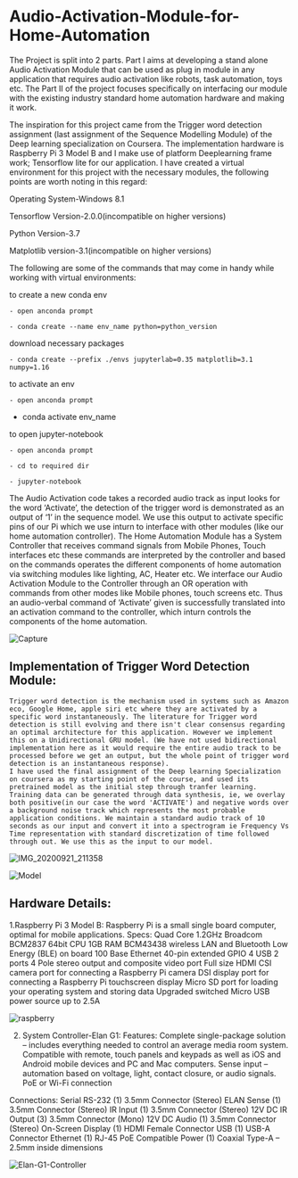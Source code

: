 # Audio-Activation-Module-for-Home-Automation
The Project is split into 2 parts. Part I aims at developing a stand alone Audio Activation Module that can be used as plug in module in any application that requires audio activation like robots, task automation, toys etc. The Part II of the project focuses specifically on interfacing our module with the existing industry standard home automation hardware and making it work.

The inspiration for this project came from the Trigger word detection assignment (last assignment of the Sequence Modelling Module) of the Deep learning specialization on Coursera. The implementation hardware is Raspberry Pi 3 Model B and I make use of platform Deeplearning frame work; Tensorflow lite for our application.
I have created a virtual environment for this project with the necessary modules, the following points are worth noting in this regard:

Operating System-Windows 8.1

Tensorflow Version-2.0.0(incompatible on higher versions)

Python Version-3.7

Matplotlib version-3.1(incompatible on higher versions)

The following are some of the commands that may come in handy while working with virtual environments:

to create a new conda env

	- open anconda prompt
  
	- conda create --name env_name python=python_version
  
download necessary packages

 	- conda create --prefix ./envs jupyterlab=0.35 matplotlib=3.1 numpy=1.16
  
to activate an env
	
	- open anconda prompt
	
  - conda activate env_name

to open jupyter-notebook	

	- open anconda prompt
  
	- cd to required dir
  
	- jupyter-notebook
  
The Audio Activation code takes a recorded audio track as input looks for the word ‘Activate’, the detection of the trigger word is demonstrated as an output of ‘1’ in the sequence model. We use this output to activate specific pins of our Pi which we use inturn to interface with other modules (like our home automation controller).
The Home Automation Module has a System Controller that receives command signals from Mobile Phones, Touch interfaces etc these commands are interpreted by the controller and based on the commands operates the different components of home automation via switching modules like lighting, AC, Heater etc. We interface our Audio Activation Module to the Controller through an OR operation with commands from other modes like Mobile phones, touch screens etc. Thus an audio-verbal command of ‘Activate’ given is successfully translated into an activation command to the controller, which inturn controls the components of the home automation. 
 
 ![Capture](https://user-images.githubusercontent.com/19910970/93505997-41c36d00-f939-11ea-8117-e4e45c978ea6.JPG)
 
 ## Implementation of Trigger Word Detection Module:
	Trigger word detection is the mechanism used in systems such as Amazon eco, Google Home, apple siri etc where they are activated by a specific word instantaneously. The literature for Trigger word detection is still evolving and there isn't clear consensus regarding an optimal architecture for this application. However we implement this on a Unidirectional GRU model. (We have not used bidirectional implementation here as it would require the entire audio track to be processed before we get an output, but the whole point of trigger word detection is an instantaneous response).
 	I have used the final assignment of the Deep learning Specialization on coursera as my starting point of the course, and used its pretrained model as the initial step through tranfer learning. Training data can be generated through data synthesis, ie, we overlay both positive(in our case the word 'ACTIVATE') and negative words over a background noise track which represents the most probable application conditions. We maintain a standard audio track of 10 seconds as our input and convert it into a spectrogram ie Frequency Vs Time representation with standard discretization of time followed through out. We use this as the input to our model. 
	
![IMG_20200921_211358](https://user-images.githubusercontent.com/19910970/93789549-9e7f9a00-fc4f-11ea-8c79-ae056b1cbe9a.jpg)

![Model](https://user-images.githubusercontent.com/19910970/93789240-3cbf3000-fc4f-11ea-8188-86b51364b0ea.JPG)

## Hardware Details:
1.Raspberry Pi 3 Model B:
Raspberry Pi is a small single board computer, optimal for mobile applications.
Specs:
Quad Core 1.2GHz Broadcom BCM2837 64bit CPU
1GB RAM
BCM43438 wireless LAN and Bluetooth Low Energy (BLE) on board
100 Base Ethernet
40-pin extended GPIO
4 USB 2 ports
4 Pole stereo output and composite video port
Full size HDMI
CSI camera port for connecting a Raspberry Pi camera
DSI display port for connecting a Raspberry Pi touchscreen display
Micro SD port for loading your operating system and storing data
Upgraded switched Micro USB power source up to 2.5A

![raspberry](https://user-images.githubusercontent.com/19910970/93791771-49915300-fc52-11ea-9d83-ad7bebd52d44.jpg)

2. System Controller-Elan G1:
Features:
Complete single-package solution – includes everything needed to control an average media room system.
Compatible with remote, touch panels and keypads as well as iOS and Android mobile devices and PC and Mac computers.
Sense input – automation based on voltage, light, contact closure, or audio signals.
PoE or Wi-Fi connection 

Connections:
Serial RS-232 (1) 3.5mm Connector (Stereo)
ELAN Sense (1) 3.5mm Connector (Stereo)
IR Input (1) 3.5mm Connector (Stereo) 12V DC
IR Output (3) 3.5mm Connector (Mono) 12V DC
Audio (1) 3.5mm Connector (Stereo)
On-Screen Display (1) HDMI Female Connector
USB (1) USB-A Connector
Ethernet (1) RJ-45 PoE Compatible
Power (1) Coaxial Type-A – 2.5mm inside dimensions

![Elan-G1-Controller](https://user-images.githubusercontent.com/19910970/93791727-38484680-fc52-11ea-9d85-d0f39917dda2.jpg)
